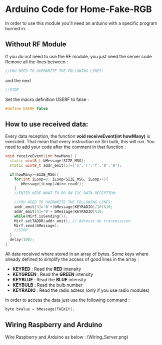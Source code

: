 # Arduino Code for Home-Fake-RGB
In order to use this module you'll need an arduino with a specific program burned in.

## Without RF Module
If you do not need to use the RF module, you just need the server code
Remove all the lines between :

```cpp
//YOU NEED TO OVERWRITE THE FOLLOWING LINES:
```
and the next 
```cpp 
//STOP
```

Set the macro definition USERF to false :
```cpp
#define USERF false
```

## How to use received data:
Every data reception, the function __void receiveEvent(int howMany)__ is executed.
That mean that every instruction on Siri bulb, this will run.
You need to add your code after the comment in that function :

```cpp
void receiveEvent(int howMany) {
  static uint8_t bMessage[SIZE_MSG];
  static uint8_t addr_emit[5]={'n','r','f','0','0'};

  if(howMany>=SIZE_MSG){
    for(int iLoop=0; iLoop<SIZE_MSG; iLoop++){
       bMessage[iLoop]=Wire.read();
    }
    //ENTER HERE WHAT TO DO ON I2C DATA RECEPTION:

    //YOU NEED TO OVERWRITE THE FOLLOWING LINES:
    addr_emit[3]='0'+(bMessage[KEYRADIO]/10)%10;
    addr_emit[4]='0'+ bMessage[KEYRADIO]%10;
    while(Mirf.isSending());
    Mirf.setTADDR(addr_emit); // Adresse de transmission
    Mirf.send(bMessage);
    //STOP
  }
  delay(100);
}
```

All data received where stored in an array of bytes.
Some keys where already defined to simplify the access of good lines in the array :
* **KEYRED** : Read the __RED__ intensity
* **KEYGREEN** : Read the __GREEN__ intensity
* **KEYBLUE** : Read the __BLUE__ intensity
* **KEYBULB** : Read the bulb number
* **KEYRADIO** : Read the radio adress (only if you use radio modules)

In order to access the data just use the following command :
```cpp
byte bValue = bMessage[THEKEY];
```

## Wiring Raspberry and Arduino
Wire Raspberry and Arduino as below :
(Wiring_Server.png)
